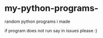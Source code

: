 # my-python-programs-
random python programs i made

if program does not run say in issues please :)
